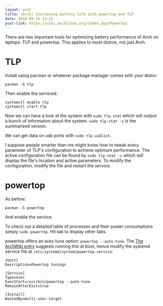 ```yaml
---
layout: post
title: (Arch) Increasing battery life with powertop and TLP
date: 2018-09-16 11:23
post-link: https://wiki.archlinux.org/index.php/Powertop
---
```

There are two important tools for optimizing battery performance of Arch on laptops: TLP and powertop. This applies to most distros, not just Arch.

# TLP

Install using pacman or whatever package manager comes with your distro:

```
pacman -S tlp
```

Then enable the serviced:

```
systemctl enable tlp
systemctl start tlp
```

Now we can have a look at the system with `sudo tlp-stat` which will output a bunch of information about the system. `sudo tlp-stat -s` is the summarised version.

We can get data on usb ports with `sudo tlp-usblist`.

I suppose people smarter than me might know how to tweak every parameter of TLP's configuration to achieve optimum performance. The active configuration file can be found by `sudo tlp-stat -c` which will display the file's location and active parameters. To modify the configuration, modify the file and restart the service.

# powertop

As before:

```
pacman -S powertop
```

And enable the service.

To check out a detailed table of processes and their power consumptions simply `sudo powertop`. Hit tab to display other tabs.

powertop offers an auto-tune option: `powertop --auto-tune`. The [The ArchWiki entry](https://wiki.archlinux.org/index.php/Powertop) suggests running this at boot, hence modify the systemd service file at `/etc/systemd/system/powertop.service`:

```
[Unit]
Description=Powertop tunings

[Service]
Type=exec
ExecStart=/usr/bin/powertop --auto-tune
RemainAfterExit=true

[Install]
WantedBy=multi-user.target
```
